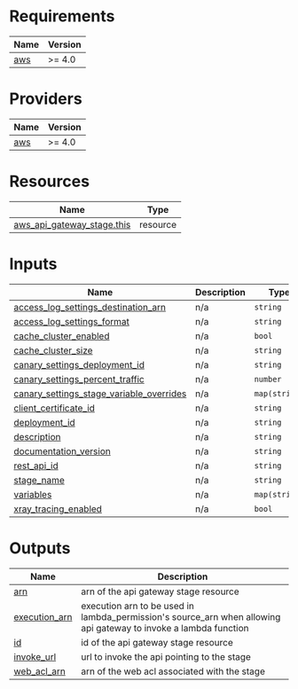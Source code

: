 <!-- BEGIN_TF_DOCS -->
# Requirements

| Name | Version |
|------|---------|
| <a name="requirement_aws"></a> [aws](#requirement\_aws) | >= 4.0 |

# Providers

| Name | Version |
|------|---------|
| <a name="provider_aws"></a> [aws](#provider\_aws) | >= 4.0 |

# Resources

| Name | Type |
|------|------|
| [aws_api_gateway_stage.this](https://registry.terraform.io/providers/hashicorp/aws/latest/docs/resources/api_gateway_stage) | resource |

# Inputs

| Name | Description | Type | Default | Required |
|------|-------------|------|---------|:--------:|
| <a name="input_access_log_settings_destination_arn"></a> [access\_log\_settings\_destination\_arn](#input\_access\_log\_settings\_destination\_arn) | n/a | `string` | `null` | no |
| <a name="input_access_log_settings_format"></a> [access\_log\_settings\_format](#input\_access\_log\_settings\_format) | n/a | `string` | `null` | no |
| <a name="input_cache_cluster_enabled"></a> [cache\_cluster\_enabled](#input\_cache\_cluster\_enabled) | n/a | `bool` | `false` | no |
| <a name="input_cache_cluster_size"></a> [cache\_cluster\_size](#input\_cache\_cluster\_size) | n/a | `string` | `null` | no |
| <a name="input_canary_settings_deployment_id"></a> [canary\_settings\_deployment\_id](#input\_canary\_settings\_deployment\_id) | n/a | `string` | `null` | no |
| <a name="input_canary_settings_percent_traffic"></a> [canary\_settings\_percent\_traffic](#input\_canary\_settings\_percent\_traffic) | n/a | `number` | `null` | no |
| <a name="input_canary_settings_stage_variable_overrides"></a> [canary\_settings\_stage\_variable\_overrides](#input\_canary\_settings\_stage\_variable\_overrides) | n/a | `map(string)` | `{}` | no |
| <a name="input_client_certificate_id"></a> [client\_certificate\_id](#input\_client\_certificate\_id) | n/a | `string` | `null` | no |
| <a name="input_deployment_id"></a> [deployment\_id](#input\_deployment\_id) | n/a | `string` | n/a | yes |
| <a name="input_description"></a> [description](#input\_description) | n/a | `string` | `null` | no |
| <a name="input_documentation_version"></a> [documentation\_version](#input\_documentation\_version) | n/a | `string` | `null` | no |
| <a name="input_rest_api_id"></a> [rest\_api\_id](#input\_rest\_api\_id) | n/a | `string` | n/a | yes |
| <a name="input_stage_name"></a> [stage\_name](#input\_stage\_name) | n/a | `string` | n/a | yes |
| <a name="input_variables"></a> [variables](#input\_variables) | n/a | `map(string)` | `{}` | no |
| <a name="input_xray_tracing_enabled"></a> [xray\_tracing\_enabled](#input\_xray\_tracing\_enabled) | n/a | `bool` | `false` | no |

# Outputs

| Name | Description |
|------|-------------|
| <a name="output_arn"></a> [arn](#output\_arn) | arn of the api gateway stage resource |
| <a name="output_execution_arn"></a> [execution\_arn](#output\_execution\_arn) | execution arn to be used in lambda\_permission's source\_arn when allowing api gateway to invoke a lambda function |
| <a name="output_id"></a> [id](#output\_id) | id of the api gateway stage resource |
| <a name="output_invoke_url"></a> [invoke\_url](#output\_invoke\_url) | url to invoke the api pointing to the stage |
| <a name="output_web_acl_arn"></a> [web\_acl\_arn](#output\_web\_acl\_arn) | arn of the web acl associated with the stage |
<!-- END_TF_DOCS -->